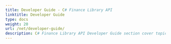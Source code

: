 ```yaml
---
title: Developer Guide - C# Finance Library API
linktitle: Developer Guide
type: docs
weight: 20
url: /net/developer-guide/
description: C# Finance Library API Developer Guide section cover topics relating to working with OFX files, XBRL and iXBRL files.
---
```



